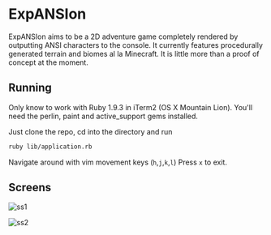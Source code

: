 # ExpANSIon
ExpANSIon aims to be a 2D adventure game completely rendered 
by outputting ANSI characters to the console.  It currently 
features procedurally generated terrain and biomes al la 
Minecraft.  It is little more than a proof of concept at the 
moment.

## Running
Only know to work with Ruby 1.9.3 in iTerm2 (OS X Mountain Lion).
You'll need the perlin, paint and active_support gems installed.

Just clone the repo, cd into the directory and run
```bash
ruby lib/application.rb
```
Navigate around with vim movement keys (`h`,`j`,`k`,`l`)
Press `x` to exit.

## Screens
![ss1](https://raw.github.com/strux/expANSIon/master/lib/screens/ss1.png)

![ss2](https://raw.github.com/strux/expANSIon/master/lib/screens/ss2.png)
